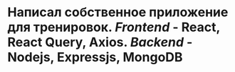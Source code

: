 # Написал собственное приложение для тренировок. ***Frontend*** - React, React Query, Axios. ***Backend*** - Nodejs, Expressjs, MongoDB
